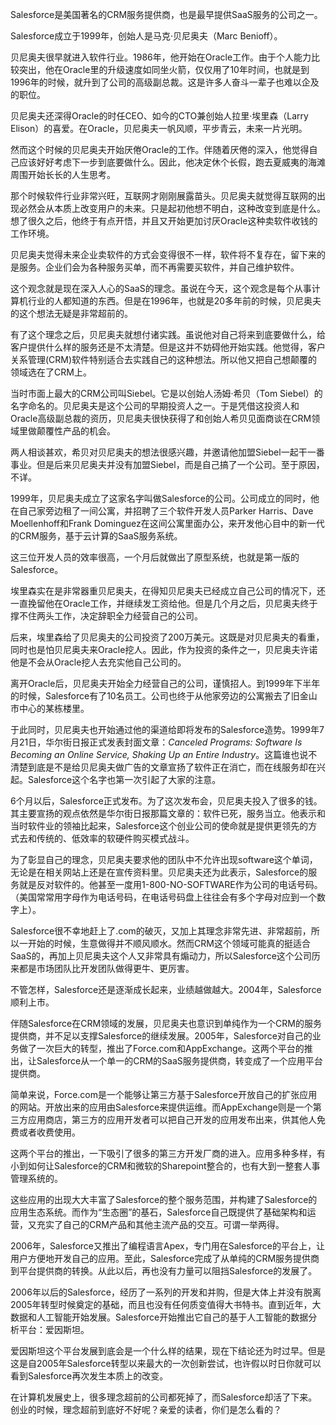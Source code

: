 Salesforce是美国著名的CRM服务提供商，也是最早提供SaaS服务的公司之一。

Salesforce成立于1999年，创始人是马克·贝尼奥夫（Marc Benioff）。

贝尼奥夫很早就进入软件行业。1986年，他开始在Oracle工作。由于个人能力比较突出，他在Oracle里的升级速度如同坐火箭，仅仅用了10年时间，也就是到1996年的时候，就升到了公司的高级副总裁。这是许多人奋斗一辈子也难以企及的职位。

贝尼奥夫还深得Oracle的时任CEO、如今的CTO兼创始人拉里·埃里森（Larry Elison）的喜爱。在Oracle，贝尼奥夫一帆风顺，平步青云，未来一片光明。

然而这个时候的贝尼奥夫开始厌倦Oracle的工作。伴随着厌倦的深入，他觉得自己应该好好考虑下一步到底要做什么。因此，他决定休个长假，跑去夏威夷的海滩周围开始长长的人生思考。

那个时候软件行业非常兴旺，互联网才刚刚展露苗头。贝尼奥夫就觉得互联网的出现必然会从本质上改变用户的未来。只是起初他想不明白，这种改变到底是什么。想了很久之后，他终于有点开悟，并且又开始更加讨厌Oracle这种卖软件收钱的工作环境。

贝尼奥夫觉得未来企业卖软件的方式会变得很不一样，软件将不复存在，留下来的是服务。企业们会为各种服务买单，而不再需要买软件，并自己维护软件。

这个观念就是现在深入人心的SaaS的理念。虽说在今天，这个观念是每个从事计算机行业的人都知道的东西。但是在1996年，也就是20多年前的时候，贝尼奥夫的这个想法无疑是非常超前的。

有了这个理念之后，贝尼奥夫就想付诸实践。虽说他对自己将来到底要做什么，给客户提供什么样的服务还是不太清楚。但是这并不妨碍他开始实践。他觉得，客户关系管理(CRM)软件特别适合去实践自己的这种想法。所以他又把自己想颠覆的领域选在了CRM上。

当时市面上最大的CRM公司叫Siebel。它是以创始人汤姆·希贝（Tom Siebel）的名字命名的。贝尼奥夫是这个公司的早期投资人之一。于是凭借这投资人和Oracle高级副总裁的资历，贝尼奥夫很快获得了和创始人希贝见面商谈在CRM领域里做颠覆性产品的机会。

两人相谈甚欢，希贝对贝尼奥夫的想法很感兴趣，并邀请他加盟Siebel一起干一番事业。但是后来贝尼奥夫并没有加盟Siebel，而是自己搞了一个公司。至于原因，不详。

1999年，贝尼奥夫成立了这家名字叫做Salesforce的公司。公司成立的同时，他在自己家旁边租了一间公寓，并招聘了三个软件开发人员Parker Harris、Dave Moellenhoff和Frank Dominguez在这间公寓里面办公，来开发他心目中的新一代的CRM服务，基于云计算的SaaS服务系统。

这三位开发人员的效率很高，一个月后就做出了原型系统，也就是第一版的Salesforce。

埃里森实在是非常器重贝尼奥夫，在得知贝尼奥夫已经成立自己公司的情况下，还一直挽留他在Oracle工作，并继续发工资给他。但是几个月之后，贝尼奥夫终于撑不住两头工作，决定辞职全力经营自己的公司。

后来，埃里森给了贝尼奥夫的公司投资了200万美元。这既是对贝尼奥夫的看重，同时也是怕贝尼奥夫来Oracle挖人。因此，作为投资的条件之一，贝尼奥夫许诺他是不会从Oracle挖人去充实他自己公司的。

离开Oracle后，贝尼奥夫开始全力经营自己的公司，谨慎招人。到1999年下半年的时候，Salesforce有了10名员工。公司也终于从他家旁边的公寓搬去了旧金山市中心的某栋楼里。

于此同时，贝尼奥夫也开始通过他的渠道给即将发布的Salesforce造势。1999年7月21日，华尔街日报正式发表封面文章：*Canceled Programs: Software Is Becoming an Online Service, Shaking Up an Entire Industry*。这篇谁也说不清楚到底是不是给贝尼奥夫做广告的文章宣扬了软件正在消亡，而在线服务却在兴起。Salesforce这个名字也第一次引起了大家的注意。

6个月以后，Salesforce正式发布。为了这次发布会，贝尼奥夫投入了很多的钱。其主要宣扬的观点依然是华尔街日报那篇文章的：软件已死，服务当立。他表示和当时软件业的领袖比起来，Salesforce这个创业公司的使命就是提供更领先的方式去和传统的、低效率的软硬件购买模式战斗。

为了彰显自己的理念，贝尼奥夫要求他的团队中不允许出现software这个单词，无论是在相关网站上还是在宣传资料里。贝尼奥夫还为此表示，Salesforce的服务就是反对软件的。他甚至一度用1-800-NO-SOFTWARE作为公司的电话号码。（美国常常用字母作为电话号码，在电话号码盘上往往会有多个字母对应到一个数字上）。

Salesforce很不幸地赶上了.com的破灭，又加上其理念非常先进、非常超前，所以一开始的时候，生意做得并不顺风顺水。然而CRM这个领域可能真的挺适合SaaS的，再加上贝尼奥夫这个人又非常具有煽动力，所以Salesforce这个公司历来都是市场团队比开发团队做得更牛、更厉害。

不管怎样，Salesforce还是逐渐成长起来，业绩越做越大。2004年，Salesforce顺利上市。

伴随Salesforce在CRM领域的发展，贝尼奥夫也意识到单纯作为一个CRM的服务提供商，并不足以支撑Salesforce的继续发展。2005年，Salesforce对自己的业务做了一次巨大的转型，推出了Force.com和AppExchange。这两个平台的推出，让Salesforce从一个单一的CRM的SaaS服务提供商，转变成了一个应用平台提供商。

简单来说，Force.com是一个能够让第三方基于Salesforce开放自己的扩张应用的网站。开放出来的应用由Salesforce来提供运维。而AppExchange则是一个第三方应用商店，第三方的应用开发者可以把自己开发的应用发布出来，供其他人免费或者收费使用。

这两个平台的推出，一下吸引了很多的第三方开发厂商的进入。应用多种多样，有小到如何让Salesforce的CRM和微软的Sharepoint整合的，也有大到一整套人事管理系统的。

这些应用的出现大大丰富了Salesforce的整个服务范围，并构建了Salesforce的应用生态系统。而作为“生态圈”的基石，Salesforce自己既提供了基础架构和运营，又充实了自己的CRM产品和其他主流产品的交互。可谓一举两得。

2006年，Salesforce又推出了编程语言Apex，专门用在Salesforce的平台上，让用户方便地开发自己的应用。至此，Salesforce完成了从单纯的CRM服务提供商到平台提供商的转换。从此以后，再也没有力量可以阻挡Salesforce的发展了。

2006年以后的Salesforce，经历了一系列的开发和并购，但是大体上并没有脱离2005年转型时候奠定的基础，而且也没有任何质变值得大书特书。直到近年，大数据和人工智能开始发展。Salesforce开始推出它自己的基于人工智能的数据分析平台：爱因斯坦。

爱因斯坦这个平台发展到底会是一个什么样的结果，现在下结论还为时过早。但是这是自2005年Salesforce转型以来最大的一次创新尝试，也许假以时日你就可以看到Salesforce再次发生本质上的改变。

在计算机发展史上，很多理念超前的公司都死掉了，而Salesforce却活了下来。创业的时候，理念超前到底好不好呢？亲爱的读者，你们是怎么看的？


